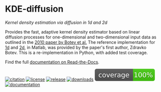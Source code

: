 ﻿# KDE-diffusion
*Kernel density estimation via diffusion in 1d and 2d*

Provides the fast, adaptive kernel density estimator based on linear
diffusion processes for one-dimensional and two-dimensional input data
as outlined in the [2010 paper by Botev et al.][paper] The reference
implementation for [1d][kde1d] and [2d][kde2d], in Matlab, was provided
by the paper's first author, Zdravko Botev. This is a re-implementation
in Python, with added test coverage.

Find the full [documentation on Read-the-Docs][docs].

[paper]: https://dx.doi.org/10.1214/10-AOS799
[kde1d]: https://mathworks.com/matlabcentral/fileexchange/14034
[kde2d]: https://mathworks.com/matlabcentral/fileexchange/17204
[docs]:  https://kde-diffusion.readthedocs.io

[![citation](https://zenodo.org/badge/263433787.svg)](https://zenodo.org/badge/latestdoi/263433787)
[![license](https://img.shields.io/badge/License-MIT-green.svg)](https://opensource.org/licenses/MIT)
[![release](https://img.shields.io/pypi/v/kde-diffusion.svg)](https://pypi.python.org/pypi/kde-diffusion)
[![downloads](https://pepy.tech/badge/kde-diffusion)](https://pepy.tech/project/kde-diffusion)
![coverage](tests/coverage.svg?raw=true)
[![documentation](https://readthedocs.org/projects/kde-diffusion/badge/?version=latest)](https://kde-diffusion.readthedocs.io/en/latest/?badge=latest)
